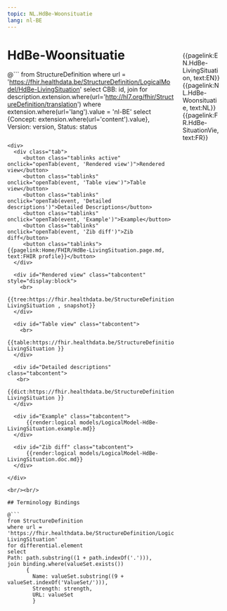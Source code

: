 ```yaml
---
topic: NL.HdBe-Woonsituatie
lang: nl-BE
---
```


<div style="float:right;width:85px;padding:10px;margin:10">
<p>{{pagelink:EN.HdBe-LivingSituation, text:EN}}  {{pagelink:NL.HdBe-Woonsituatie, text:NL}}  {{pagelink:FR.HdBe-SituationVie, text:FR}}<p>
</div>

# HdBe-Woonsituatie



@```
from StructureDefinition
where url = 'https://fhir.healthdata.be/StructureDefinition/LogicalModel/HdBe-LivingSituation'
select 
CBB: id,
join for description.extension.where(url='http://hl7.org/fhir/StructureDefinition/translation') where extension.where(url='lang').value = 'nl-BE' select {Concept: extension.where(url='content').value}, 
Version: version,
Status: status
```

<div>
  <div class="tab">
     <button class="tablinks active" onclick="openTab(event, 'Rendered view')">Rendered view</button>
     <button class="tablinks" onclick="openTab(event, 'Table view')">Table view</button>
     <button class="tablinks" onclick="openTab(event, 'Detailed descriptions')">Detailed Descriptions</button>
     <button class="tablinks" onclick="openTab(event, 'Example')">Example</button>
     <button class="tablinks" onclick="openTab(event, 'Zib diff')">Zib diff</button>
     <button class="tablinks">{{pagelink:Home/FHIR/HdBe-LivingSituation.page.md, text:FHIR profile}}</button>
  </div>

  <div id="Rendered view" class="tabcontent" style="display:block">
    <br>
      {{tree:https://fhir.healthdata.be/StructureDefinition/LogicalModel/HdBe-LivingSituation , snapshot}}
  </div>

  <div id="Table view" class="tabcontent">
    <br>
      {{table:https://fhir.healthdata.be/StructureDefinition/LogicalModel/HdBe-LivingSituation }}
  </div>

  <div id="Detailed descriptions" class="tabcontent">
   <br>
      {{dict:https://fhir.healthdata.be/StructureDefinition/LogicalModel/HdBe-LivingSituation }}
  </div>

  <div id="Example" class="tabcontent">
      {{render:logical models/LogicalModel-HdBe-LivingSituation.example.md}}
  </div>

  <div id="Zib diff" class="tabcontent">
      {{render:logical models/LogicalModel-HdBe-LivingSituation.doc.md}}
  </div>

</div>

<br/><br/> 

## Terminology Bindings

@```
from StructureDefinition
where url = 'https://fhir.healthdata.be/StructureDefinition/LogicalModel/HdBe-LivingSituation'
for differential.element
select
Path: path.substring((1 + path.indexOf('.'))),
join binding.where(valueSet.exists())
      { 
        Name: valueSet.substring((9 + valueSet.indexOf('ValueSet/'))),
        Strength: strength,
        URL: valueSet
        }
```  